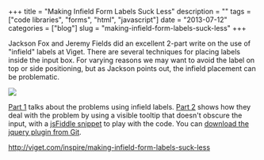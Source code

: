 +++
title = "Making Infield Form Labels Suck Less"
description = ""
tags = ["code libraries", "forms", "html", "javascript"]
date = "2013-07-12"
categories = ["blog"]
slug = "making-infield-form-labels-suck-less"
+++



<p>Jackson Fox and Jeremy Fields did an excellent 2-part write on the use of "infield" labels at Viget. There are several techniques for placing labels inside the input box. For varying reasons we may want to avoid the label on top or side positioning, but as Jackson points out, the infield placement can be problematic. </p>
<p><img src="//media.konigi.com/notebook/infield-plugin.png" /></p>
<p><a href="http://viget.com/inspire/making-infield-form-labels-suck-less">Part 1</a> talks about the problems using infield labels. <a href="http://viget.com/inspire/making-infield-form-labels-suck-less-2">Part 2</a> shows how they deal with the problem by using a visible tooltip that doesn't obscure the input, with a <a href="http://jsfiddle.net/ten1seven/hYM8G/3/light/">jsFiddle snippet</a> to play with the code. You can <a href="https://github.com/ten1seven/infieldLabel">download the jquery plugin from Git</a>.</p>
    
  <a href="http://viget.com/inspire/making-infield-form-labels-suck-less">http://viget.com/inspire/making-infield-form-labels-suck-less</a>
